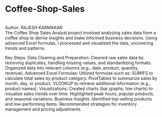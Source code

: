 # Coffee-Shop-Sales
<br>
Author: RAJESH KARMAKAR
<br>
The Coffee Shop Sales Analyst project involved analyzing sales data from a coffee shop to derive insights and make informed business decisions. Using advanced Excel formulas, I processed and visualized the data, uncovering trends and patterns.

Key Steps:
Data Cleaning and Preparation:
Cleaned raw sales data by removing duplicates, handling missing values, and standardizing formats.
Organized data into relevant columns (e.g., date, product, quantity, revenue).
Advanced Excel Formulas:
Utilized formulas such as:
SUMIFS to calculate total sales by product category.
PivotTables to summarize sales by month, day, or product.
VLOOKUP to retrieve additional information (e.g., product names).
Visualizations:
Created charts (bar graphs, line charts) to visualize sales trends over time.
Highlighted peak hours, popular products, and seasonal variations.
Business Insights:
Identified top-selling products and low-performing items.
Recommended strategies for inventory management and pricing adjustments.
